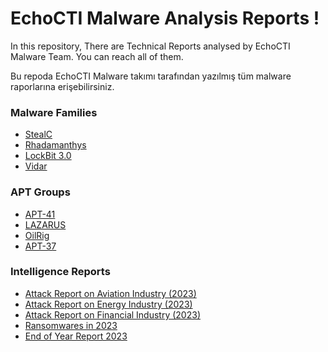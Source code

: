 # EchoCTI Malware Analysis Reports !

In this repository, There are Technical Reports analysed by EchoCTI Malware Team. You can reach all of them.

Bu repoda EchoCTI Malware takımı tarafından yazılmış tüm malware raporlarına erişebilirsiniz. 

### Malware Families
* [StealC](https://github.com/echocti/ECHO-Reports/tree/main/Malware%20Analysis%20Report/StealC)
* [Rhadamanthys](https://github.com/echocti/ECHO-Reports/tree/main/Malware%20Analysis%20Report/Rhdamanthys)
* [LockBit 3.0](https://github.com/echocti/ECHO-Reports/blob/main/Malware%20Analysis%20Report/LockBit_3.0)
* [Vidar](https://github.com/echocti/ECHO-Reports/tree/main/Malware%20Analysis%20Report/Vidar)

### APT Groups
* [APT-41](https://github.com/echocti/ECHO-Reports/tree/main/APT%20Reports/APT-41)
* [LAZARUS](https://github.com/echocti/ECHO-Reports/tree/main/APT%20Reports/Lazarus)
* [OilRig](https://github.com/echocti/ECHO-Reports/tree/main/APT%20Reports/APT-34)
* [APT-37](https://github.com/echocti/ECHO-Reports/tree/main/APT%20Reports/APT-37)

### Intelligence Reports
* [Attack Report on Aviation Industry (2023)](https://github.com/echocti/ECHO-Reports/blob/main/Intelligence%20Reports/Aviation%20Industry/2023/H2/)
* [Attack Report on Energy Industry (2023)](https://github.com/echocti/ECHO-Reports/tree/main/Intelligence%20Reports/Energy%20Industry/2023)
* [Attack Report on Financial Industry (2023)](https://github.com/echocti/ECHO-Reports/tree/main/Intelligence%20Reports/Financial%20Sector/2023)
* [Ransomwares in 2023](https://github.com/echocti/ECHO-Reports/tree/main/Intelligence%20Reports/Year%20Review%20Reports/Ransomware/2023)
* [End of Year Report 2023](https://github.com/echocti/ECHO-Reports/tree/main/Intelligence%20Reports/Year%20Review%20Reports/End%20of%20Year/2023)